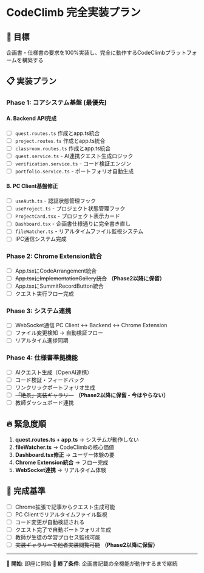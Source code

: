 # CodeClimb 完全実装プラン

## 🎯 目標
企画書・仕様書の要求を100%実装し、完全に動作するCodeClimbプラットフォームを構築する

## 📋 実装プラン

### Phase 1: コアシステム基盤 (最優先)
#### A. Backend API完成
- [ ] `quest.routes.ts` 作成とapp.ts統合
- [ ] `project.routes.ts` 作成とapp.ts統合  
- [ ] `classroom.routes.ts` 作成とapp.ts統合
- [ ] `quest.service.ts` - AI連携クエスト生成ロジック
- [ ] `verification.service.ts` - コード検証エンジン
- [ ] `portfolio.service.ts` - ポートフォリオ自動生成

#### B. PC Client基盤修正
- [ ] `useAuth.ts` - 認証状態管理フック
- [ ] `useProject.ts` - プロジェクト状態管理フック
- [ ] `ProjectCard.tsx` - プロジェクト表示カード
- [ ] `Dashboard.tsx` - 企画書仕様通りに完全書き直し
- [ ] `fileWatcher.ts` - リアルタイムファイル監視システム
- [ ] IPC通信システム完成

### Phase 2: Chrome Extension統合
- [ ] App.tsxにCodeArrangement統合
- [ ] ~~App.tsxにImplementationGallery統合~~ **（Phase2以降に保留）**
- [ ] App.tsxにSummitRecordButton統合
- [ ] クエスト実行フロー完成

### Phase 3: システム連携
- [ ] WebSocket通信 PC Client ↔ Backend ↔ Chrome Extension
- [ ] ファイル変更検知 → 自動検証フロー
- [ ] リアルタイム進捗同期

### Phase 4: 仕様書準拠機能
- [ ] AIクエスト生成（OpenAI連携）
- [ ] コード検証・フィードバック
- [ ] ワンクリックポートフォリオ生成
- [ ] ~~「絶景」実装ギャラリー~~ **（Phase2以降に保留 - 今はやらない）**
- [ ] 教師ダッシュボード連携

## 🔥 緊急度順
1. **quest.routes.ts + app.ts** → システムが動作しない
2. **fileWatcher.ts** → CodeClimbの核心価値
3. **Dashboard.tsx修正** → ユーザー体験の要
4. **Chrome Extension統合** → フロー完成
5. **WebSocket連携** → リアルタイム体験

## 💯 完成基準
- [ ] Chrome拡張で記事からクエスト生成可能
- [ ] PC Clientでリアルタイムファイル監視
- [ ] コード変更が自動検証される  
- [ ] クエスト完了で自動ポートフォリオ生成
- [ ] 教師が生徒の学習プロセス監視可能
- [ ] ~~実装ギャラリーで他者実装閲覧可能~~ **（Phase2以降に保留）**

---
**📅 開始**: 即座に開始
**🎯 終了条件**: 企画書記載の全機能が動作するまで継続